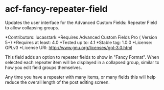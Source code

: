 # acf-fancy-repeater-field
Updates the user interface for the Advanced Custom Fields: Repeater Field to allow collapsing groups.   

*Contributors: lucasstark
*Requires Advanced Custom Fields Pro ( Version 5+)
*Requires at least: 4.0
*Tested up to: 4.1
*Stable tag: 1.0.0
*License: GPLv3
*License URI: http://www.gnu.org/licenses/gpl-3.0.html

This field adds an option to repeater fields to show in "Fancy Format".  When selected each repeater item will be displayed in a collapsed group, similar to how you edit field groups themselves. 

Any time you have a repeater with many items, or many fields this will help reduce the overall length of the post editing screen. 